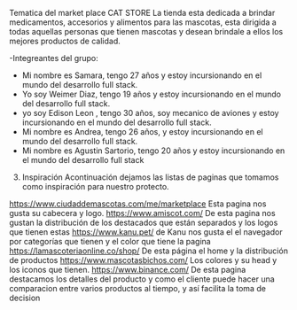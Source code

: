 Tematica del market place
CAT STORE
La tienda esta dedicada a brindar medicamentos, accesorios y alimentos para las mascotas, esta dirigida a todas aquellas personas que tienen mascotas y desean brindale a ellos los mejores productos de calidad.

-Integreantes del grupo:
-	Mi nombre es Samara, tengo 27 años y estoy incursionando en el mundo del desarrollo full stack.
- Yo soy Weimer Diaz, tengo 19 años y estoy incursionando en el mundo del desarrollo full stack.
-  yo soy Edison Leon ,  tengo 30 años, soy mecanico de aviones y estoy incursionando en el mundo del desarrollo full stack.
- Mi nombre es Andrea, tengo 26 años,  y estoy incursionando en el mundo del desarrollo full stack.
- Mi nombre es Agustin Sartorio, tengo 20 años y estoy incursionando en el mundo del desarrollo full stack

3. Inspiración
Acontinuación dejamos las listas de paginas que tomamos como inspiración para nuestro protecto.

https://www.ciudaddemascotas.com/me/marketplace Esta pagina nos gusta su cabecera y logo.
https://www.amiscot.com/ De esta pagina nos gustan la distribución de los destacados que están separados y los logos que tienen estas 
https://www.kanu.pet/ de Kanu nos gusta el el navegador por categorías que tienen y el color que tiene la pagina
https://lamascoteriaonline.co/shop/ De esta página el home y la distribución de productos
https://www.mascotasbichos.com/ Los colores y su head y los iconos que tienen.
https://www.binance.com/ De esta pagina destacamos los detalles del producto y como el cliente puede hacer una comparacion entre varios productos al tiempo, y así facilita la toma de decision 

